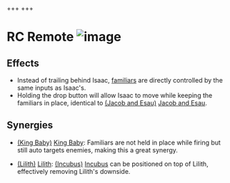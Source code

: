 +++
+++

 # RC Remote ![image](/image/RC_Remote.png) 

Effects
---------


* Instead of trailing behind Isaac, [familiars](/wiki/Familiar "Familiar") are directly controlled by the same inputs as Isaac's.
* Holding the drop button will allow Isaac to move while keeping the familiars in place, identical to  [(Jacob and Esau)](/wiki/Jacob_and_Esau "Jacob and Esau") [Jacob and Esau](/wiki/Jacob_and_Esau "Jacob and Esau").


Synergies
-----------


* [(King Baby)](/wiki/King_Baby "King Baby") [King Baby](/wiki/King_Baby "King Baby"): Familiars are not held in place while firing but still auto targets enemies, making this a great synergy.


* [(Lilith)](/wiki/Lilith "Lilith") [Lilith](/wiki/Lilith "Lilith"): [(Incubus)](/wiki/Incubus "Incubus") [Incubus](/wiki/Incubus "Incubus") can be positioned on top of Lilith, effectively removing Lilith's downside.


